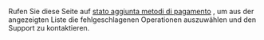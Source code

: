 Rufen Sie diese Seite auf [stato aggiunta metodi di pagamento](ioit://CREDIT_CARD_ONBOARDING_ATTEMPTS_SCREEN) , um aus der angezeigten Liste die fehlgeschlagenen Operationen auszuwählen und den Support zu kontaktieren.
